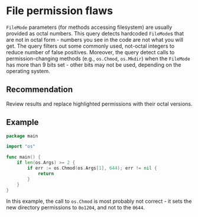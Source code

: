 # File permission flaws
`FileMode` parameters (for methods accessing filesystem) are usually provided as octal numbers. This query detects hardcoded `FileMode`s that are not in octal form - numbers you see in the code are not what you will get. The query filters out some commonly used, not-octal integers to reduce number of false positives. Moreover, the query detect calls to permission-changing methods (e.g., `os.Chmod`, `os.Mkdir`) when the `FileMode` has more than 9 bits set - other bits may not be used, depending on the operating system.


## Recommendation
Review results and replace highlighted permissions with their octal versions.


## Example

```go
package main

import "os"

func main() {
	if len(os.Args) >= 2 {
		if err := os.Chmod(os.Args[1], 644); err != nil {
			return
		}
	}
}

```
In this example, the call to `os.Chmod` is most probably not correct - it sets the new directory permissions to `0o1204`, and not to the `0644`.

